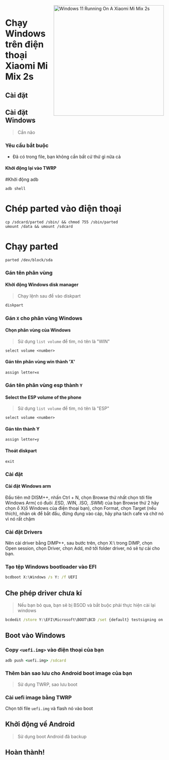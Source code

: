 <img align="right" src="https://github.com/PhucHauDeveloper/Port-Windows-11-Xiaomi-Mi-Mix-2s/blob/b71fde07677d753897aa44eaec1914f54c57cede/guide/png/Xiaomi%20Mi%20Mix%202s%20Windows.png?raw=true" width="350" alt="Windows 11 Running On A Xiaomi Mi Mix 2s">

# Chạy Windows trên điện thoại Xiaomi Mi Mix 2s

## Cài đặt

## Cài đặt Windows
> Cần não

### Yêu cầu bắt buộc

- Đã có trong file, bạn không cần bất cứ thứ gì nữa cả




#### Khởi động lại vào TWRP
#Khởi động adb
```
adb shell
```
# Chép parted vào điện thoại
```
cp /sdcard/parted /sbin/ && chmod 755 /sbin/parted
umount /data && umount /sdcard
```
# Chạy parted
```
parted /dev/block/sda
```

### Gán tên phân vùng
  

#### Khởi động Windows disk manager

> Chạy lệnh sau để vào diskpart

```cmd
diskpart
```


### Gán `X` cho phân vùng Windows

#### Chọn phân vùng của Windows
> Sử dụng `list volume` để tìm, nó tên là "WIN"

```diskpart
select volume <number>
```

#### Gán tên phân vùng win thành 'X'
```diskpart
assign letter=x
```

### Gán tên phân vùng esp thành `Y`

#### Select the ESP volume of the phone
> Sử dụng `list volume` để tìm, nó tên là "ESP"

```diskpart
select volume <number>
```

#### Gán tên thành Y

```diskpart
assign letter=y
```

#### Thoát diskpart
```diskpart
exit
```

  
  

### Cài đặt

#### Cài đặt Windows arm
Đầu tiên mở DISM++, nhấn Ctrl + N, chọn Browse thứ nhất chọn tới file Windows Arm( có đuôi .ESD, .WIN, .ISO, .SWM) của bạn
Browse thứ 2 hãy chọn ổ X(ổ Windows của điện thoại bạn), chọn Format, chọn Target (nếu thích), nhân ok để bắt đầu, đừng đụng vào cáp, hãy pha tách cafe và chờ nó vì nó rất chậm

### Cài đặt Drivers
Nên cài driver bằng DIMP++, sau bước trên, chọn X:\ trong DIMP, chọn Open session, chọn Driver, chọn Add, mở tới folder driver, nó sẽ tự cài cho bạn.

### Tạo tệp Windows bootloader vào EFI

```cmd
bcdboot X:\Windows /s Y: /f UEFI
```

## Che phép driver chưa kí

> Nếu bạn bỏ qua, bạn sẽ bị BSOD và bắt buộc phải thực hiện cài lại windows

```cmd
bcdedit /store Y:\EFI\Microsoft\BOOT\BCD /set {default} testsigning on
```

## Boot vào Windows

### Copy `<uefi.img>` vào điện thoại của bạn

```cmd
adb push <uefi.img> /sdcard
```

### Thêm bản sao lưu cho Android boot image của bạn
> Sử dụng TWRP, sao lưu boot

### Cài uefi image bằng TWRP
Chọn tới file `uefi.img` và flash nó vào boot

## Khởi động về Android
> Sử dụng boot Android đã backup

## Hoàn thành!
